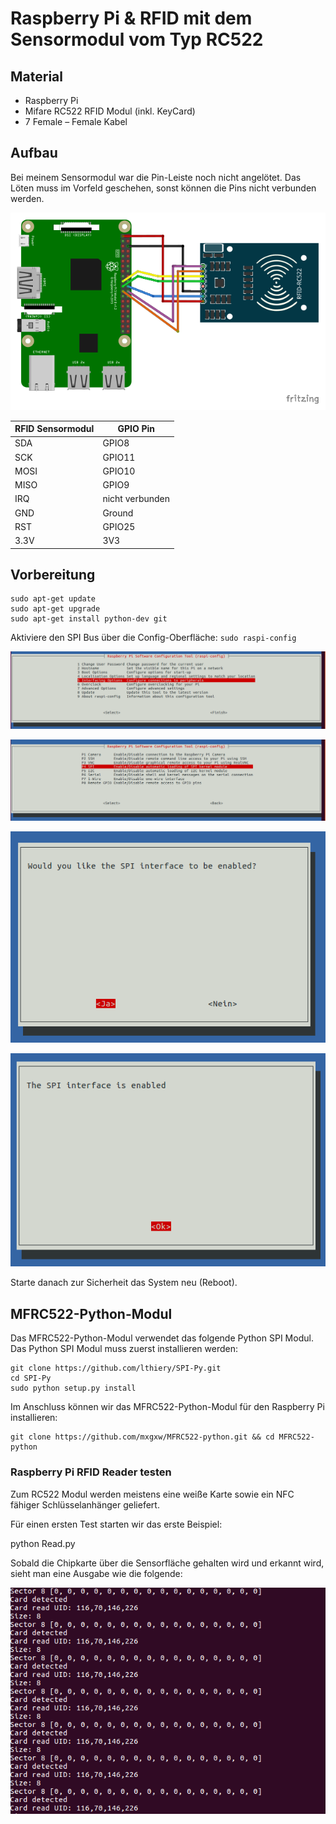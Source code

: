# Raspberry Pi & RFID mit dem Sensormodul vom Typ RC522

## Material
+ Raspberry Pi
+ Mifare RC522 RFID Modul (inkl. KeyCard)
+ 7 Female – Female Kabel

## Aufbau

Bei meinem Sensormodul war die Pin-Leiste noch nicht angelötet.
Das Löten muss im Vorfeld geschehen, sonst können die Pins nicht verbunden werden.

![](images/Raspberrypi_rfid_Steckplatine.png)

| RFID Sensormodul | GPIO Pin        |
|------------------|-----------------|
| SDA              | GPIO8           |
| SCK              | GPIO11          |
| MOSI             | GPIO10          |
| MISO             | GPIO9           |
| IRQ              | nicht verbunden |
| GND              | Ground          |
| RST              | GPIO25          |
| 3.3V             | 3V3             |

## Vorbereitung
```
sudo apt-get update
sudo apt-get upgrade
sudo apt-get install python-dev git
```

Aktiviere den SPI Bus über die Config-Oberfläche: `sudo raspi-config`

![](images/raspi-config1.png)

![](images/raspi-config2.png)

![](images/raspi-config3.png)

![](images/raspi-config4.png)

Starte danach zur Sicherheit das System neu (Reboot).

## MFRC522-Python-Modul

Das MFRC522-Python-Modul verwendet das folgende Python SPI Modul. Das Python SPI Modul muss zuerst installieren werden:

```
git clone https://github.com/lthiery/SPI-Py.git
cd SPI-Py
sudo python setup.py install
```


Im Anschluss können wir das MFRC522-Python-Modul für den Raspberry Pi installieren:

```
git clone https://github.com/mxgxw/MFRC522-python.git && cd MFRC522-python
```

### Raspberry Pi RFID Reader testen
Zum RC522 Modul werden meistens eine weiße Karte sowie ein NFC fähiger Schlüsselanhänger geliefert.

Für einen ersten Test starten wir das erste Beispiel:

python Read.py

Sobald die Chipkarte über die Sensorfläche gehalten wird und erkannt wird, sieht man eine Ausgabe wie die folgende:

![](images/Bildschirmfoto_vom_2018-01-07_12-10-07.png)
